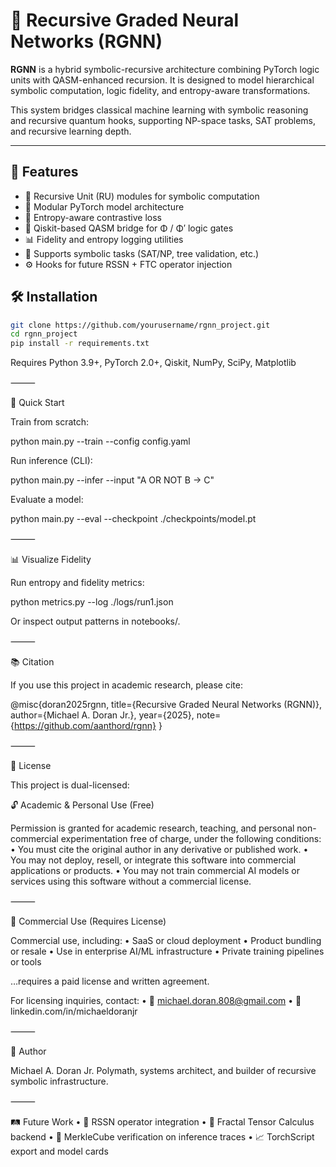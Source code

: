 # 🧠 Recursive Graded Neural Networks (RGNN)

**RGNN** is a hybrid symbolic-recursive architecture combining PyTorch logic units with QASM-enhanced recursion. It is designed to model hierarchical symbolic computation, logic fidelity, and entropy-aware transformations.

This system bridges classical machine learning with symbolic reasoning and recursive quantum hooks, supporting NP-space tasks, SAT problems, and recursive learning depth.

---

## 🚀 Features

- 🧩 Recursive Unit (RU) modules for symbolic computation
- 🔄 Modular PyTorch model architecture
- 🔬 Entropy-aware contrastive loss
- 🔗 Qiskit-based QASM bridge for Φ / Φ′ logic gates
- 📊 Fidelity and entropy logging utilities
- 🧬 Supports symbolic tasks (SAT/NP, tree validation, etc.)
- ⚙️ Hooks for future RSSN + FTC operator injection


## 🛠️ Installation

```bash
git clone https://github.com/yourusername/rgnn_project.git
cd rgnn_project
pip install -r requirements.txt
```
Requires Python 3.9+, PyTorch 2.0+, Qiskit, NumPy, SciPy, Matplotlib

⸻

🧪 Quick Start

Train from scratch:

python main.py --train --config config.yaml

Run inference (CLI):

python main.py --infer --input "A OR NOT B -> C"

Evaluate a model:

python main.py --eval --checkpoint ./checkpoints/model.pt


⸻

📊 Visualize Fidelity

Run entropy and fidelity metrics:

python metrics.py --log ./logs/run1.json

Or inspect output patterns in notebooks/.

⸻

📚 Citation

If you use this project in academic research, please cite:

@misc{doran2025rgnn,
  title={Recursive Graded Neural Networks (RGNN)},
  author={Michael A. Doran Jr.},
  year={2025},
  note={https://github.com/aanthord/rgnn}
}


⸻

📜 License

This project is dual-licensed:

🔓 Academic & Personal Use (Free)

Permission is granted for academic research, teaching, and personal non-commercial experimentation free of charge, under the following conditions:
	•	You must cite the original author in any derivative or published work.
	•	You may not deploy, resell, or integrate this software into commercial applications or products.
	•	You may not train commercial AI models or services using this software without a commercial license.

⸻

💼 Commercial Use (Requires License)

Commercial use, including:
	•	SaaS or cloud deployment
	•	Product bundling or resale
	•	Use in enterprise AI/ML infrastructure
	•	Private training pipelines or tools

…requires a paid license and written agreement.

For licensing inquiries, contact:
	•	📩 michael.doran.808@gmail.com
	•	🔗 linkedin.com/in/michaeldoranjr

⸻

🧬 Author

Michael A. Doran Jr.
Polymath, systems architect, and builder of recursive symbolic infrastructure.

⸻

🛤️ Future Work
	•	🧠 RSSN operator integration
	•	🧮 Fractal Tensor Calculus backend
	•	🔐 MerkleCube verification on inference traces
	•	📈 TorchScript export and model cards

